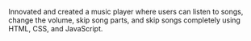 Innovated and created a music player where users can listen to songs, change the volume, skip song parts, and skip songs completely using HTML, CSS, and JavaScript.
